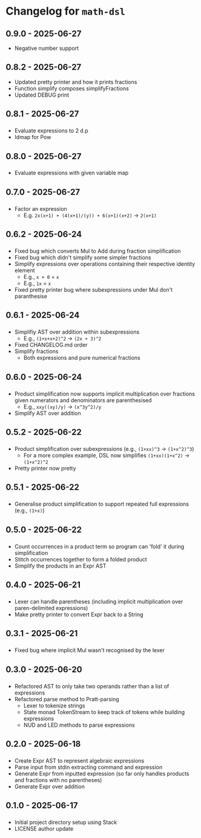 # Changelog for `math-dsl`

## 0.9.0 - 2025-06-27
- Negative number support

## 0.8.2 - 2025-06-27
- Updated pretty printer and how it prints fractions
- Function simplify composes simplifyFractions
- Updated DEBUG print

## 0.8.1 - 2025-06-27

###
- Evaluate expressions to 2 d.p
- Idmap for Pow

## 0.8.0 - 2025-06-27

###
- Evaluate expressions with given variable map

## 0.7.0 - 2025-06-27

###
- Factor an expression
  - E.g. `2x(x+1) + (4(x+1)/(y)) + 6(x+1)(x+2)` -> `2(x+1)`

## 0.6.2 - 2025-06-24

###
- Fixed bug which converts Mul to Add during fraction simplification
- Fixed bug which didn't simplify some simpler fractions
- Simplify expressions over operations containing their respective identity element
  - E.g., `x + 0` = `x`
  - E.g., `1x` = `x`
- Fixed pretty printer bug where subexpressions under Mul don't paranthesise 

## 0.6.1 - 2025-06-24

###
- Simplifiy AST over addition within subexpressions
  - E.g., `(1+x+x+2)^2` -> `(2x + 3)^2`
- Fixed CHANGELOG.md order
- Simplify fractions
  - Both expressions and pure numerical fractions

## 0.6.0 - 2025-06-24

###
- Product simplification now supports implicit multiplication over fractions given numerators and denominators are parenthesised  
  - E.g., `xxy((xy)/y)` -> `(x^3y^2)/y`
- Simplify AST over addition

## 0.5.2 - 2025-06-22

###
- Product simplification over subexpressions (e.g., `(1+xx)^3` -> `(1+x^2)^3`)  
  - For a more complex example, DSL now simplifies `(1+xx)(1+x^2)` -> `(1+x^2)^2`
- Pretty printer now pretty

## 0.5.1 - 2025-06-22

### 
- Generalise product simplification to support repeated full expressions (e.g., `(1+x)`)

## 0.5.0 - 2025-06-22

###
- Count occurrences in a product term so program can 'fold' it during simplification
- Stitch occurrences together to form a folded product
- Simplify the products in an Expr AST

## 0.4.0 - 2025-06-21

###
- Lexer can handle parentheses (including implicit multiplication over paren-delimited expressions)
- Make pretty printer to convert Expr back to a String

## 0.3.1 - 2025-06-21

###
- Fixed bug where implicit Mul wasn't recognised by the lexer

## 0.3.0 - 2025-06-20

###
- Refactored AST to only take two operands rather than a list of expressions
- Refactored parse method to Pratt-parsing
  - Lexer to tokenize strings
  - State monad TokenStream to keep track of tokens while building expressions
  - NUD and LED methods to parse expressions

## 0.2.0 - 2025-06-18

###
- Create Expr AST to represent algebraic expressions
- Parse input from stdin extracting command and expression
- Generate Expr from inputted expression (so far only handles products and fractions with no parentheses)
- Generate Expr over addition

## 0.1.0 - 2025-06-17

###
- Initial project directory setup using Stack
- LICENSE author update